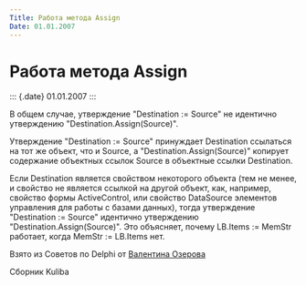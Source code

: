 ```yaml
---
Title: Работа метода Assign
Date: 01.01.2007
---
```



Работа метода Assign
====================

::: {.date}
01.01.2007
:::

В общем случае, утверждение \"Destination := Source\" не идентично
утверждению \"Destination.Assign(Source)\".

Утверждение \"Destination := Source\" принуждает Destination ссылаться
на тот же объект, что и Source, а \"Destination.Assign(Source)\"
копирует содержание объектных ссылок Source в объектные ссылки
Destination.

Если Destination является свойством некоторого объекта (тем не менее, и
свойство не является ссылкой на другой объект, как, например, свойство
формы ActiveControl, или свойство DataSource элементов управления для
работы с базами данных), тогда утверждение \"Destination := Source\"
идентично утверждению \"Destination.Assign(Source)\". Это объясняет,
почему LB.Items := MemStr работает, когда MemStr := LB.Items нет.

Взято из Советов по Delphi от [Валентина Озерова](mailto:webmaster@webinspector.com)

Сборник Kuliba

